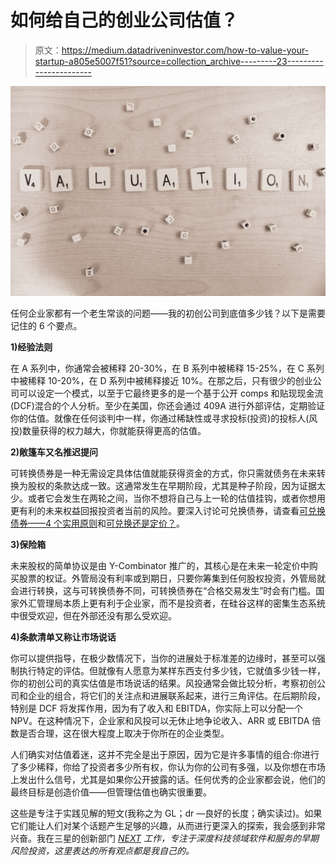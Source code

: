 # 如何给自己的创业公司估值？

> 原文：<https://medium.datadriveninvestor.com/how-to-value-your-startup-a805e5007f51?source=collection_archive---------23----------------------->

![](img/27c3e5ebfcb2f32a91d3270c48db8ac1.png)

任何企业家都有一个老生常谈的问题——我的初创公司到底值多少钱？以下是需要记住的 6 个要点。

**1)经验法则**

在 A 系列中，你通常会被稀释 20-30%，在 B 系列中被稀释 15-25%，在 C 系列中被稀释 10-20%，在 D 系列中被稀释接近 10%。在那之后，只有很少的创业公司可以设定一个模式，以至于它最终更多的是一个基于公开 comps 和贴现现金流(DCF)混合的个人分析。至少在美国，你还会通过 409A 进行外部评估，定期验证你的估值。就像在任何谈判中一样，你通过稀缺性或寻求投标(投资)的投标人(风投)数量获得的权力越大，你就能获得更高的估值。

**2)敞篷车又名推迟提问**

可转换债券是一种无需设定具体估值就能获得资金的方式，你只需就债务在未来转换为股权的条款达成一致。这通常发生在早期阶段，尤其是种子阶段，因为证据太少。或者它会发生在两轮之间，当你不想将自己与上一轮的估值挂钩，或者你想用更有利的未来权益回报投资者当前的风险。要深入讨论可兑换债券，请查看[可兑换债券——4 个实用原则](https://www.linkedin.com/pulse/convertible-notes-4-practical-principles-amit-garg/)和[可兑换还是定价？](https://www.linkedin.com/pulse/convertible-priced-amit-garg/)。

**3)保险箱**

未来股权的简单协议是由 Y-Combinator 推广的，其核心是在未来一轮定价中购买股票的权证。外管局没有利率或到期日，只要你筹集到任何股权投资，外管局就会进行转换，这与可转换债券不同，可转换债券在“合格交易发生”时会有门槛。国家外汇管理局本质上更有利于企业家，而不是投资者，在硅谷这样的密集生态系统中很受欢迎，但在外部还没有那么受欢迎。

**4)条款清单又称让市场说话**

你可以提供指导，在极少数情况下，当你的进展处于标准差的边缘时，甚至可以强制执行特定的评估。但就像有人愿意为某样东西支付多少钱，它就值多少钱一样，你的初创公司的真实估值是市场说话的结果。风投通常会做比较分析，考察初创公司和企业的组合，将它们的关注点和进展联系起来，进行三角评估。在后期阶段，特别是 DCF 将发挥作用，因为有了收入和 EBITDA，你实际上可以分配一个 NPV。在这种情况下，企业家和风投可以无休止地争论收入、ARR 或 EBITDA 倍数是否合理，这在很大程度上取决于你所在的企业类型。

人们确实对估值着迷，这并不完全是出于原因，因为它是许多事情的组合:你进行了多少稀释，你给了投资者多少所有权，你认为你的公司有多强，以及你想在市场上发出什么信号，尤其是如果你公开披露的话。任何优秀的企业家都会说，他们的最终目标是创造价值——但管理估值也确实很重要。

这些是专注于实践见解的短文(我称之为 GL；dr —良好的长度；确实读过)。如果它们能让人们对某个话题产生足够的兴趣，从而进行更深入的探索，我会感到非常兴奋。我在三星的创新部门 [*NEXT*](http://samsungnext.com/) *工作，专注于深度科技领域软件和服务的早期风险投资，这里表达的所有观点都是我自己的。*